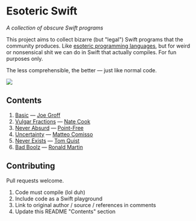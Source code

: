 # Esoteric Swift

*A collection of obscure Swift programs*

This project aims to collect bizarre (but "legal") Swift programs that the community produces. Like [esoteric programming languages](https://en.wikipedia.org/wiki/Esoteric_programming_language), but for weird or nonsensical shit we can do in Swift that actually compiles. For fun purposes only.

The less comprehensible, the better — just like normal code.

![](https://i.imgur.com/rSO2L7n.png)

## Contents

1. [Basic](https://github.com/jessesquires/esoteric-swift/blob/master/source/basic.playground/Contents.swift) — [Joe Groff](https://twitter.com/jckarter/status/1093180314526965760)
1. [Vulgar Fractions](https://github.com/jessesquires/esoteric-swift/blob/master/source/vulgar_fractions.playground/Contents.swift) — [Nate Cook](https://twitter.com/nnnnnnnn/status/1093576263414018048)
1. [Never Absurd](https://github.com/jessesquires/esoteric-swift/blob/master/source/never_absurd.playground/Contents.swift) — [Point-Free](https://twitter.com/pointfreeco)
1. [Uncertainty](/source/uncertainty.playground/Contents.swift) — [Matteo Comisso](https://twitter.com/teomatteo89)
1. [Never Exists](https://github.com/jessesquires/esoteric-swift/blob/master/source/never_exists.playground/Contents.swift) — [Tom Quist](https://twitter.com/tomqueue)
1. [Bad Boolz](/source/bad_boolz.playground/Contents.swift) — [Ronald Martin](https://github.com/ronaldsmartin)

## Contributing

Pull requests welcome. 

1. Code must compile (lol duh)
1. Include code as a Swift playground
2. Link to original author / source / references in comments
3. Update this README "Contents" section
